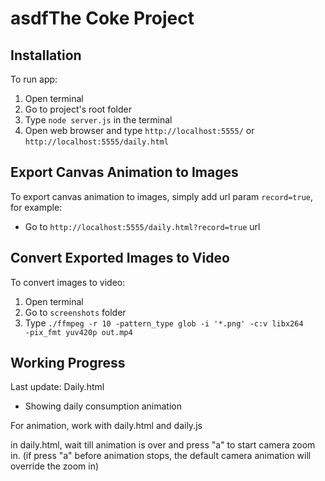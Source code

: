 asdfThe Coke Project
================

Installation
------------
To run app:

1. Open terminal
2. Go to project's root folder
3. Type <code>node server.js</code> in the terminal
4. Open web browser and type <code>http://localhost:5555/</code> or <code>http://localhost:5555/daily.html</code>

Export Canvas Animation to Images
---------------------------------
To export canvas animation to images, simply add url param <code>record=true</code>, for example:
- Go to <code>http://localhost:5555/daily.html?record=true</code> url

Convert Exported Images to Video
--------------------------------
To convert images to video:

1. Open terminal
2. Go to <code>screenshots</code> folder
3. Type <code>./ffmpeg -r 10 -pattern_type glob -i '*.png' -c:v libx264 -pix_fmt yuv420p out.mp4</code>


Working Progress
----------------
Last update:
Daily.html
 - Showing daily consumption animation 

For animation, work with daily.html and daily.js

in daily.html, wait till animation is over and press "a" to start camera zoom in. (if press "a" before animation stops, the default camera animation will override the zoom in)
